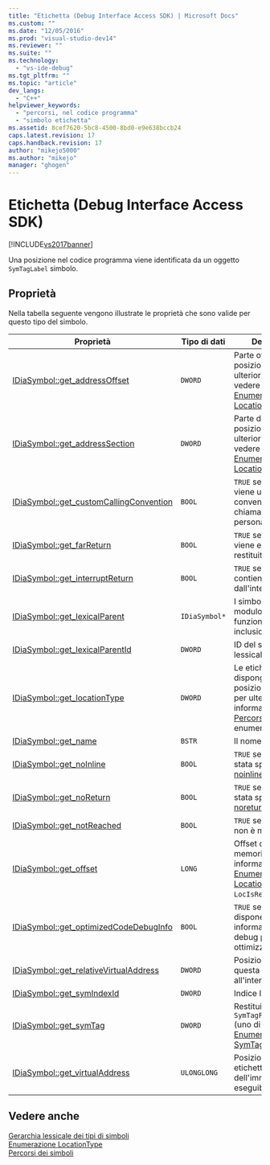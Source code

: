 ```yaml
---
title: "Etichetta (Debug Interface Access SDK) | Microsoft Docs"
ms.custom: ""
ms.date: "12/05/2016"
ms.prod: "visual-studio-dev14"
ms.reviewer: ""
ms.suite: ""
ms.technology: 
  - "vs-ide-debug"
ms.tgt_pltfrm: ""
ms.topic: "article"
dev_langs: 
  - "C++"
helpviewer_keywords: 
  - "percorsi, nel codice programma"
  - "simbolo etichetta"
ms.assetid: 8cef7620-5bc8-4500-8bd0-e9e638bccb24
caps.latest.revision: 17
caps.handback.revision: 17
author: "mikejo5000"
ms.author: "mikejo"
manager: "ghogen"
---
```

# Etichetta (Debug Interface Access SDK)
[!INCLUDE[vs2017banner](../../code-quality/includes/vs2017banner.md)]

Una posizione nel codice programma viene identificata da un oggetto `SymTagLabel` simbolo.  
  
## Proprietà  
 Nella tabella seguente vengono illustrate le proprietà che sono valide per questo tipo del simbolo.  
  
|Proprietà|Tipo di dati|Descrizione|  
|---------------|------------------|-----------------|  
|[IDiaSymbol::get\_addressOffset](../../debugger/debug-interface-access/idiasymbol-get-addressoffset.md)|`DWORD`|Parte offset di posizione, per ulteriori informazioni, vedere [Enumerazione LocationType](../../debugger/debug-interface-access/locationtype.md).|  
|[IDiaSymbol::get\_addressSection](../../debugger/debug-interface-access/idiasymbol-get-addresssection.md)|`DWORD`|Parte della sezione di posizione, per ulteriori informazioni, vedere [Enumerazione LocationType](../../debugger/debug-interface-access/locationtype.md).|  
|[IDiaSymbol::get\_customCallingConvention](../../debugger/debug-interface-access/idiasymbol-get-customcallingconvention.md)|`BOOL`|`TRUE` se l'etichetta viene utilizzata una convenzione di chiamata personalizzata.|  
|[IDiaSymbol::get\_farReturn](../../debugger/debug-interface-access/idiasymbol-get-farreturn.md)|`BOOL`|`TRUE` se l'etichetta viene eseguito per un restituita.|  
|[IDiaSymbol::get\_interruptReturn](../../debugger/debug-interface-access/idiasymbol-get-interruptreturn.md)|`BOOL`|`TRUE` se l'etichetta contiene un ritorno dall'interruzione.|  
|[IDiaSymbol::get\_lexicalParent](../../debugger/debug-interface-access/idiasymbol-get-lexicalparent.md)|`IDiaSymbol*`|I simboli per il modulo, il blocco, o la funzione di inclusione.|  
|[IDiaSymbol::get\_lexicalParentId](../../debugger/debug-interface-access/idiasymbol-get-lexicalparentid.md)|`DWORD`|ID del simbolo padre lessicale.|  
|[IDiaSymbol::get\_locationType](../../debugger/debug-interface-access/idiasymbol-get-locationtype.md)|`DWORD`|Le etichette dispongono di posizioni statiche; per ulteriori informazioni, vedere [Percorsi dei simboli](../../debugger/debug-interface-access/symbol-locations.md) enumerazione.|  
|[IDiaSymbol::get\_name](../../debugger/debug-interface-access/idiasymbol-get-name.md)|`BSTR`|Il nome dell'etichetta.|  
|[IDiaSymbol::get\_noInline](../../debugger/debug-interface-access/idiasymbol-get-noinline.md)|`BOOL`|`TRUE` se l'etichetta è stata specificata con  [noinline](/visual-cpp/cpp/noinline) attributo.|  
|[IDiaSymbol::get\_noReturn](../../debugger/debug-interface-access/idiasymbol-get-noreturn.md)|`BOOL`|`TRUE` se l'etichetta è stata specificata con  [noreturn](/visual-cpp/cpp/noreturn) attributo.|  
|[IDiaSymbol::get\_notReached](../../debugger/debug-interface-access/idiasymbol-get-notreached.md)|`BOOL`|`TRUE` se l'etichetta non è mai chiamata.|  
|[IDiaSymbol::get\_offset](../../debugger/debug-interface-access/idiasymbol-get-offset.md)|`LONG`|Offset del simbolo in memoria, per ulteriori informazioni, vedere [Enumerazione LocationType](../../debugger/debug-interface-access/locationtype.md),  `LocIsRegRel`.|  
|[IDiaSymbol::get\_optimizedCodeDebugInfo](../../debugger/debug-interface-access/idiasymbol-get-optimizedcodedebuginfo.md)|`BOOL`|`TRUE` se il codice dispone di informazioni di debug per il codice ottimizzato.|  
|[IDiaSymbol::get\_relativeVirtualAddress](../../debugger/debug-interface-access/idiasymbol-get-relativevirtualaddress.md)|`DWORD`|Posizione relativa di questa etichetta all'interno del form.|  
|[IDiaSymbol::get\_symIndexId](../../debugger/debug-interface-access/idiasymbol-get-symindexid.md)|`DWORD`|Indice ID del simbolo.|  
|[IDiaSymbol::get\_symTag](../../debugger/debug-interface-access/idiasymbol-get-symtag.md)|`DWORD`|Restituisce `SymTagFuncDebugLabel` \(uno di  [Enumerazione SymTagEnum](../../debugger/debug-interface-access/symtagenum.md) valori\).|  
|[IDiaSymbol::get\_virtualAddress](../../debugger/debug-interface-access/idiasymbol-get-virtualaddress.md)|`ULONGLONG`|Posizione di tale etichetta all'interno dell'immagine eseguibile.|  
  
## Vedere anche  
 [Gerarchia lessicale dei tipi di simboli](../../debugger/debug-interface-access/lexical-hierarchy-of-symbol-types.md)   
 [Enumerazione LocationType](../../debugger/debug-interface-access/locationtype.md)   
 [Percorsi dei simboli](../../debugger/debug-interface-access/symbol-locations.md)